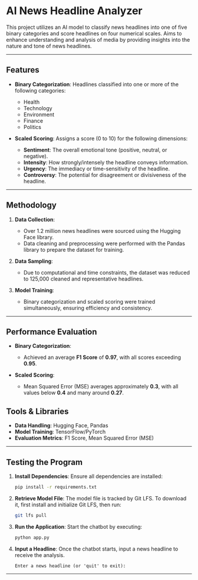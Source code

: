 
# AI News Headline Analyzer

This project utilizes an AI model to classify news headlines into one of five binary categories and score headlines on four numerical scales. Aims to enhance understanding and analysis of media by providing insights into the nature and tone of news headlines.

---

## Features

- **Binary Categorization**: Headlines classified into one or more of the following categories:
  - Health
  - Technology
  - Environment
  - Finance
  - Politics

- **Scaled Scoring**: Assigns a score (0 to 10) for the following dimensions:
  - **Sentiment**: The overall emotional tone (positive, neutral, or negative).
  - **Intensity**: How strongly/intensely the headline conveys information.
  - **Urgency**: The immediacy or time-sensitivity of the headline.
  - **Controversy**: The potential for disagreement or divisiveness of the headline.

---

## Methodology

1. **Data Collection**:
   - Over 1.2 million news headlines were sourced using the Hugging Face library.
   - Data cleaning and preprocessing were performed with the Pandas library to prepare the dataset for training.

2. **Data Sampling**:
   - Due to computational and time constraints, the dataset was reduced to 125,000 cleaned and representative headlines.

3. **Model Training**:
   - Binary categorization and scaled scoring were trained simultaneously, ensuring efficiency and consistency.

---

## Performance Evaluation

- **Binary Categorization**:
  - Achieved an average **F1 Score** of **0.97**, with all scores exceeding **0.95**.
  
- **Scaled Scoring**:
  - Mean Squared Error (MSE) averages approximately **0.3**, with all values below **0.4** and many around **0.27**.


## Tools & Libraries

- **Data Handling**: Hugging Face, Pandas
- **Model Training**: TensorFlow/PyTorch
- **Evaluation Metrics**: F1 Score, Mean Squared Error (MSE)
  
---
## Testing the Program

1. **Install Dependencies**: Ensure all dependencies are installed:

   ```bash
   pip install -r requirements.txt
   ```

2. **Retrieve Model File**: The model file is tracked by Git LFS. To download it, first install and initialize Git LFS, then run:

   ```bash
   git lfs pull
   ```

4. **Run the Application**: Start the chatbot by executing:

   ```bash
   python app.py
   ```

6. **Input a Headline**: Once the chatbot starts, input a news headline to receive the analysis.
   
   ```plaintext
   Enter a news headline (or 'quit' to exit): 
   ```

---
